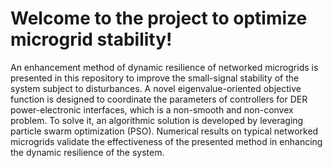 # Welcome to the project to optimize microgrid stability!

An enhancement method of  dynamic resilience of networked microgrids is presented in this repository to improve the small-signal stability of the system subject to disturbances. A novel eigenvalue-oriented objective function is designed to coordinate the parameters of controllers for DER power-electronic interfaces, which is a non-smooth and non-convex problem. To solve it, an algorithmic solution is developed by leveraging particle swarm optimization (PSO). Numerical results on typical networked microgrids validate the effectiveness of the presented method in enhancing the dynamic resilience of the system.
